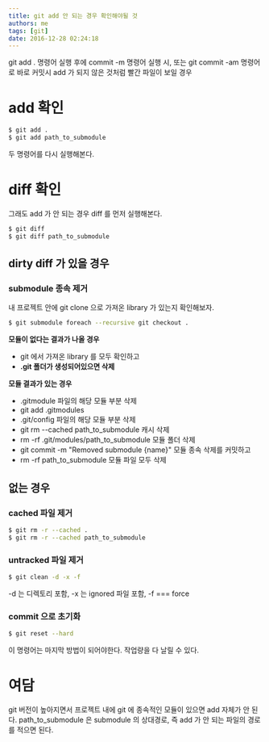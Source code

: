 ```yaml
---
title: git add 안 되는 경우 확인해야될 것
authors: me
tags: [git]
date: 2016-12-28 02:24:18
---
```


git add . 명령어 실행 후에 commit -m 명령어 실행 시,
또는 git commit -am 명령어로 바로 커밋시 add 가 되지 않은 것처럼 빨간 파일이 보일 경우

# add 확인

```bash
$ git add .
$ git add path_to_submodule
```

두 명령어를 다시 실행해본다.

# diff 확인

그래도 add 가 안 되는 경우 diff 를 먼저 실행해본다.

```bash
$ git diff
$ git diff path_to_submodule
```

## dirty diff 가 있을 경우

### submodule 종속 제거

내 프로젝트 안에 git clone 으로 가져온 library 가 있는지 확인해보자.

```bash
$ git submodule foreach --recursive git checkout .
```

**모듈이 없다는 결과가 나올 경우**

- git 에서 가져온 library 를 모두 확인하고
- **.git 폴더가 생성되어있으면 삭제**

**모듈 결과가 있는 경우**

- .gitmodule 파일의 해당 모듈 부분 삭제
- git add .gitmodules
- .git/config 파일의 해당 모듈 부분 삭제
- git rm --cached path_to_submodule 캐시 삭제
- rm -rf .git/modules/path_to_submodule 모듈 폴더 삭제
- git commit -m "Removed submodule {name}" 모듈 종속 삭제를 커밋하고
- rm -rf path_to_submodule 모듈 파일 모두 삭제

## 없는 경우

### cached 파일 제거

```bash
$ git rm -r --cached .
$ git rm -r --cached path_to_submodule
```

### untracked 파일 제거

```bash
$ git clean -d -x -f
```

-d 는 디렉토리 포함, -x 는 ignored 파일 포함, -f === force

### commit 으로 초기화

```bash
$ git reset --hard
```

이 명령어는 마지막 방법이 되어야한다. 작업량을 다 날릴 수 있다.

# 여담

git 버전이 높아지면서 프로젝트 내에 git 에 종속적인 모듈이 있으면 add 자체가 안 된다.
path_to_submodule 은 submodule 의 상대경로, 즉 add 가 안 되는 파일의 경로를 적으면 된다.
